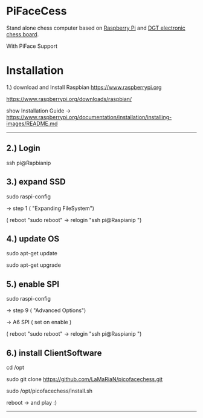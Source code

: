 PiFaceCess
=========

Stand alone chess computer based on [Raspberry Pi](http://www.raspberrypi.org/) and [DGT electronic chess board](http://www.dgtprojects.com/site/products/electronic-boards).

With PiFace Support 





Installation 
==========

1.) download and Install  Raspbian
https://www.raspberrypi.org

https://www.raspberrypi.org/downloads/raspbian/

show Installation Guide -> https://www.raspberrypi.org/documentation/installation/installing-images/README.md

---------

2.) Login 
------

ssh pi@Rapbianip

3.)  expand SSD
------

sudo raspi-config

 -> step 1 ( "Expanding FileSystem")

 ( reboot "sudo reboot" -> relogin "ssh pi@Raspianip ")
 

4.) update OS
-------
sudo apt-get update

sudo apt-get upgrade



5.) enable SPI
--------
sudo raspi-config

 -> step 9 ( "Advanced Options")

   -> A6 SPI ( set on enable )

 ( reboot "sudo reboot" -> relogin "ssh pi@Raspianip ")
 

6.) install ClientSoftware
---------

cd /opt

sudo git clone https://github.com/LaMaRiaN/picofacechess.git


sudo /opt/picofacechess/install.sh

reboot -> and play :)

------

